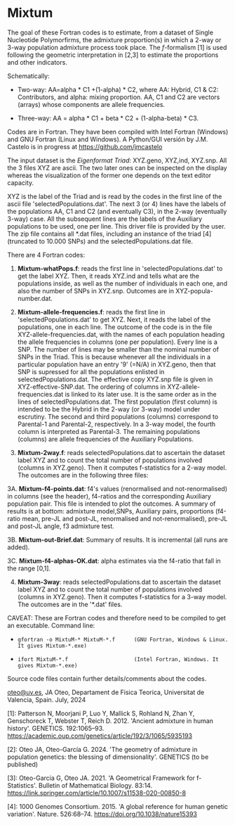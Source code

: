 # Mixtum
The goal of these Fortran codes is to estimate, from a dataset of Single Nucleotide Polymorfirms, 
the admixture proportion(s) in which a 2-way or 3-way population admixture process took place. 
The *f*-formalism [1] is used following the geometric interpretation
in [2,3] to estimate the proportions and other indicators.

Schematically:

- Two-way: AA=alpha * C1  +(1-alpha) * C2, where AA: Hybrid, C1 & C2: Contributors, 
and  alpha: mixing proportion.
AA, C1 and C2 are vectors (arrays) whose components are allele frequencies.

- Three-way: AA = alpha * C1 + beta * C2 + (1-alpha-beta) * C3.

Codes are in Fortran. They have been compiled with Intel Fortran (Windows) and 
GNU Fortran (Linux and Windows).
A Python/GUI versión by J.M. Castelo is in progress at
https://github.com/jmcastelo

The input dataset is the *Eigenformat Triad*: XYZ.geno, XYZ,ind, XYZ.snp.
All the 3 files XYZ are ascii. The two later ones can be inspected on the display
whereas the visualization of the former one depends on the text editor capacity. 

XYZ is the label of the Triad and is read by the codes in the first line of the ascii file 
'selectedPopulations.dat'. The next 3 (or 4) lines have the labels of the populations 
AA, C1 and C2 (and eventually C3), in the 2-way (eventually 3-way) case.
All the subsequent lines are the labels of the Auxiliary populations to be used, 
one per line. This driver file is provided by the user. 
The zip file contains all *.dat files, including an instance of the triad [4] 
(truncated to 10.000 SNPs) and the selectedPopulations.dat file.

There are 4 Fortran codes:

1. **Mixtum-whatPops.f**: reads the first line in 'selectedPopulations.dat' to get the label XYZ. 
Then, it reads XYZ.ind and tells what are the populations inside, 
as well as the number of individuals in each one, and also the number of SNPs in XYZ.snp.
Outcomes are in XYZ-popula-number.dat.

2. **Mixtum-allele-frequencies.f**: reads the first line in 'selectedPopulations.dat' to get XYZ. 
Next, it reads the label of the populations, one in each line.
The outcome of the code is in the file  XYZ-allele-frequencies.dat, with the names of each 
population heading the allele frequencies in columns (one per population). Every line is a SNP. 
The number of lines may be smaller than the nominal number of SNPs in the Triad. 
This is because whenever all the individuals in a particular population have an 
entry '9' (=N/A) in XYZ.geno, then that SNP is supressed for all the
populations enlisted in selectedPopulations.dat. 
The effective copy XYZ.snp file is given in XYZ-effective-SNP.dat.
The ordering of columns in XYZ-allele-frequencies.dat is linked to its later use.
It is the same order as in the lines of selectedPopulations.dat. 
The first population (first column) is intended to be the Hybrid in the 2-way (or 3-way) 
model under escrutiny. The second and third populations (columns) correspond to 
Parental-1 and Parental-2, respectively. In a 3-way model, the fourth column is interpreted as Parental-3.
The remaining populations (columns) are allele frequencies of the Auxiliary Populations. 

3. **Mixtum-2way.f**: reads selectedPopulations.dat to ascertain the dataset label XYZ and to count 
the total number of populations involved (columns in XYZ.geno). Then it computes f-statistics for a 2-way model.
The outcomes are in the following three files:

3A. **Mixtum-f4-points.dat**: f4's values (renormalised and not-renormalised) in columns (see the header), 
f4-ratios and the corresponding Auxiliary population pair. 
This file is intended to plot the outcomes.  A summary of results is at bottom:
admixture model,SNPs, Auxiliary pairs, proportions (f4-ratio mean, pre-JL and post-JL, 
renormalised and not-renormalised), pre-JL and post-JL angle, f3 admixture test.

3B. **Mixtum-out-Brief.dat**: Summary of results. It is incremental (all runs are added).

3C. **Mixtum-f4-alphas-OK.dat**: alpha estimates via the f4-ratio that fall in the range [0,1].

4. **Mixtum-3way**: reads selectedPopulations.dat to ascertain the dataset label XYZ and to count 
the total number of populations involved (columns in XYZ.geno). Then it computes f-statistics for a 3-way model.
The outcomes are in the '*.dat' files.

CAVEAT: These are Fortran codes and therefore need to be compiled to get an executable.
Command line: 

-     gfortran -o MixtuM-* MixtuM-*.f      (GNU Fortran, Windows & Linux. It gives Mixtum-*.exe)
-     ifort MixtuM-*.f                     (Intel Fortran, Windows. It gives Mixtum-*.exe)
         
Source code files contain further details/comments about the codes. 

oteo@uv.es, 
JA Oteo, Departament de Fisica Teorica, Universitat de Valencia, Spain.
July, 2024

[1]: Patterson N, Moorjani P, Luo Y, Mallick S, Rohland N, Zhan Y,
Genschoreck T, Webster T, Reich D. 2012. 'Ancient admixture
in human history'. GENETICS. 192:1065–93. 
https://academic.oup.com/genetics/article/192/3/1065/5935193

[2]: Oteo JA, Oteo-García G. 2024. 'The geometry of admixture in population genetics:
the blessing of dimensionality'. GENETICS (to be published)

[3]: Oteo-García G, Oteo JA. 2021. 'A Geometrical Framework for
f-Statistics'. Bulletin of Mathematical Biology. 83:14.
https://link.springer.com/article/10.1007/s11538-020-00850-8

[4]: 1000 Genomes Consortium. 2015. 'A global reference for human
genetic variation'. Nature. 526:68–74.
https://doi.org/10.1038/nature15393
